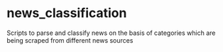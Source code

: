 news_classification
===================

Scripts to parse and classify news on the basis of categories which are being scraped from different news sources
